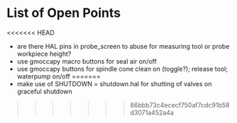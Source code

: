 # List of Open Points
<<<<<<< HEAD
* are there HAL pins in probe_screen to abuse for measuring tool or probe workpiece height?
* use gmoccapy macro buttons for seal air on/off
* use gmoccapy buttons for spindle cone clean on (toggle?); release tool; waterpump on/off
=======
* make use of SHUTDOWN = shutdown.hal  for shutting of valves on graceful shutdown
>>>>>>> 86bbb73c4ececf750af7cdc91b58d3071a452a4a
